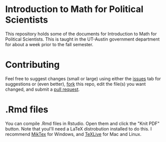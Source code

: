 # Introduction to Math for Political Scientists

This repository holds some of the documents for Introduction to Math for Political Scientists. 
This is taught in the UT-Austin government department for about a week prior to the fall semester.

# Contributing
Feel free to suggest changes (small or large) using either the [issues](https://guides.github.com/features/issues/) tab for suggestions or (even better), [fork](https://help.github.com/articles/fork-a-repo/) this repo, edit the file(s) you want changed, and submit a [pull request](https://help.github.com/articles/using-pull-requests/).

# .Rmd files
You can compile .Rmd files in Rstudio. Open them and click the "Knit PDF" button. Note that youl'll need a LaTeX distrobution installed to do this. I recommend [MikTex](http://miktex.org/) for Windows, and [TeXLive](https://www.tug.org/texlive/) for Mac and Linux. 
